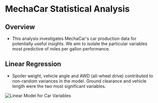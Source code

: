 # MechaCar Statistical Analysis

## Overview
* This analysis investigates MechaCar's car production data for potentially useful insights. We aim to isolate the particular variables most predictive of miles per gallon performance. 

## Linear Regression
* Spoiler weight, vehicle angle and AWD (all-wheel drive) contributed to non-random variances in the model. Ground clearance and vehicle length were the two most significant variables. 

![Linear Model for Car Variables](mecha_line.jpg)
